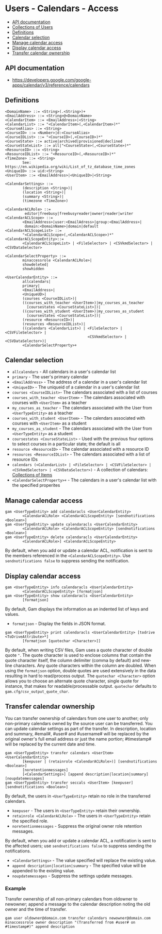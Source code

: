 # Users - Calendars - Access
- [API documentation](#api-documentation)
- [Collections of Users](Collections-of-Users)
- [Definitions](#definitions)
- [Calendar selection](#calendar-selection)
- [Manage calendar access](#manage-calendar-access)
- [Display calendar access](#display-calendar-access)
- [Transfer calendar ownership](#transfer-calendar-ownership)

## API documentation
* https://developers.google.com/google-apps/calendar/v3/reference/calendars

## Definitions
```
<DomainName> ::= <String>(.<String>)+
<EmailAddress> ::= <String>@<DomainName>
<CalendarItem> ::= <EmailAddress>|<String>
<CalendarList> ::= "<CalendarItem>(,<CalendarItem>)*"
<CourseAlias> ::= <String>
<CourseID> ::= <Number>|d:<CourseAlias>
<CourseIDList> ::= "<CourseID>(,<CourseID>)*"
<CourseState> ::= active|archived|provisioned|declined
<CourseStateList> ::= all|"<CourseState>(,<CourseState>)*"
<ResourceID> ::= <String>
<ResourceIDList> ::= "<ResourceID>(,<ResourceID>)*"
<TimeZone> ::= <String>
        See: https://en.wikipedia.org/wiki/List_of_tz_database_time_zones
<UniqueID> ::= uid:<String>
<UserItem> ::= <EmailAddress>|<UniqueID>|<String>

<CalendarSettings> ::=
        (description <String>)|
        (location <String>)|
        (summary <String>)|
        (timezone <TimeZone>)

<CalendarACLRole> ::=
         editor|freebusy|freebusyreader|owner|reader|writer
<CalendarACLScope> ::=
        <EmailAddress>|user:<EmailAdress>|group:<EmailAddress>|
         domain:<DomainName>|domain|default
<CalendarACLScopeList> ::=
        "<CalendarACLScope>(,<CalendarACLScope>)*"
<CalendarACLScopeEntity>::=
        <CalendarACLScopeList> | <FileSelector> | <CSVkmdSelector> | <CSVDataSelector>

<CalendarSelectProperty> ::=
        minaccessrole <CalendarACLRole>|
        showdeleted|
        showhidden

<UserCalendarEntity> ::=
        allcalendars|
        primary|
        <EmailAddress>|
        <UniqueUD>|
        (courses <CourseIDList>)|
        ((courses_with_teacher <UserItem>)|my_courses_as_teacher
          [coursestates <CourseStateList>])|
        ((courses_with_student <UserItem>)|my_courses_as_student
          [coursestates <CourseStateList>])|
        (resource <ResourceID>)|
        (resources <ResourceIDList>)|
        ((calendars <CalendarList>) | <FileSelector> | <CSVFileSelector> |
                                      <CSVkmdSelector> | <CSVDataSelector>)|
        <CalendarSelectProperty>+
```
## Calendar selection

* `allcalendars` - All calendars in a user's calendar list
* `primary` - The user's primary calendar
* `<EmailAddress>` - The address of a calendar in a user's calendar list
* `<UniqueID>` - The uniqueid of a calendar in a user's calendar list
* `courses <CourseIDList>`- The calendars associated with a list of courses
* `courses_with_teacher <UserItem>` - The calendars associated with courses with `<UserItem>` as a teacher
* `my_courses_as_teacher` - The calendars associated with the User from `<UserTypeEntity>` as a teacher
* `courses_with_student <UserItem>` - The calendars associated with courses with `<UserItem>` as a student
* `my_courses_as_student` - The calendars associated with the User from `<UserTypeEntity>` as a student
* `coursestates <CourseStateList>` - Used with the previous four options to select courses in a particular state; the default is all
* `resource <ResourceID>` - The calendar associated with a resource ID
* `resources <ResourceIDList>` - The calendars associated with a list of resource IDs
* `calendars (<CalendarList> | <FileSelector> | <CSVFileSelector> | <CSVkmdSelector> | <CSVDataSelector>)` - A collection of calendars: [Collections of Items](Collections-of-Items)
* `<CalendarSelectProperty>+` - The calendars in a user's calendar list with the specified properites

## Manage calendar access
```
gam <UserTypeEntity> add calendaracls <UserCalendarEntity>
        <CalendarACLRole> <CalendarACLScopeEntity> [sendnotifications <Boolean>]
gam <UserTypeEntity> update calendaracls <UserCalendarEntity>
        <CalendarACLRole> <CalendarACLScopeEntity> [sendnotifications <Boolean>]
gam <UserTypeEntity> delete calendaracls <UserCalendarEntity>
        <CalendarACLRole>] <CalendarACLScopeEntity>
```
By default, when you add or update a calendar ACL, notification is sent to the members referenced in the `<CalendarACLScopeEntity>`.
Use `sendnotifications false` to suppress sending the notification.

## Display calendar access
```
gam <UserTypeEntity> info calendaracls <UserCalendarEntity>
        <CalendarACLScopeEntity> [formatjson]
gam <UserTypeEntity> show calendaracls <UserCalendarEntity>
        [formatjson]
```
By default, Gam displays the information as an indented list of keys and values.
* `formatjson` - Display the fields in JSON format.
```
gam <UserTypeEntity> print calendaracls <UserCalendarEntity> [todrive <ToDriveAttribute>*]
        [formatjson [quotechar <Character>]]
```
By default, when writing CSV files, Gam uses a quote character of double quote `"`. The quote character is used to enclose columns that contain
the quote character itself, the column delimiter (comma by default) and new-line characters. Any quote characters within the column are doubled.
When using the `formatjson` option, double quotes are used extensively in the data resulting in hard to read/process output.
The `quotechar <Character>` option allows you to choose an alternate quote character, single quote for instance, that makes for readable/processable output.
`quotechar` defaults to `gam.cfg/csv_output_quote_char`.

## Transfer calendar ownership

You can transfer ownership of calendars from one user to another; only non-primary calendars owned by the source user can be transferred.
You can update calendar settings as part of the transfer. In description, location and summary, #email#, #user# and #username# will be replaced
by the original owner's full email address or just the name portion; #timestamp# will be replaced by the current date and time.
```
gam <UserTypeEntity> transfer calendars <UserItem> <UserCalendarEntity>
        [keepuser | (retainrole <CalendarACLRole>)] [sendnotifications <Boolean>]
        [noretentionmessages]
        [<CalendarSettings>] [append description|location|summary] [noupdatemessages]
gam <UserTypeEntity> transfer seccals <UserItem> [keepuser] [sendnotifications <Boolean>]
```
By default, the users in `<UserTypeEntity>` retain no role in the transferred calendars.
* `keepuser` - The users in `<UserTypeEntity>` retain their ownership.
* `retainrole <CalendarACLRole>` - The users in `<UserTypeEntity>` retain the specified role.
* `noretentionmessages` - Suppress the original owner role retention messages.

By default, when you add or update a calendar ACL, a notification is sent to the affected users; use `sendnotifications false` to suppress sending the notifications.

* `<CalendarSettings>` - The value specified will replace the existing value.
* `append description|location|summary` - The specified <CalendarSettings> value will be appended to the existing value.
* `noupdatemessages` - Suppress the settings update messages.

### Example
Transfer ownership of all non-primary calendars from oldowner to newowner; append a message to the calendar description noting the old owner and the time of transfer.
```
gam user oldowner@domain.com transfer calendars newowner@domain.com minaccessrole owner description "(Transferred from #user# on #timestamp#)" append description
```
